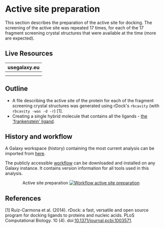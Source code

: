 # Active site preparation

This section describes the preparation of the active site for docking. The screening of the active site was repeated 17 times, for each of the 17 fragment screening crystal structures that were available at the time (more are expected).


## Live Resources

| usegalaxy.eu | 
|:--------:|
| <FlatShield label="history" message="view" href="https://usegalaxy.eu/u/sbray/h/mpro-active-site-generation" alt="Galaxy history" /> | 
| <FlatShield label="workflow" message="run" href="https://usegalaxy.eu/u/sbray/w/mpro-active-site-generation" alt="Galaxy workflow" /> | 



## Outline

- A file describing the active site of the protein for each of the fragment screening crystal structures was generated using rDock's `rbcavity` (with `rbcavity -was -d -r`) [1].
- Creating a single hybrid molecule that contains all the ligands - [the 'frankenstein' ligand](https://www.informaticsmatters.com/blog/2018/11/23/cavities-and-frankenstein-molecules.html).

## History and workflow

A Galaxy workspace (history) containing the most current analysis can be imported from [here](https://usegalaxy.eu/u/sbray/h/mpro-active-site-generation).

The publicly accessible [workflow](https://usegalaxy.eu/u/sbray/w/mpro-active-site-generation) can be downloaded and installed on any Galaxy instance. It contains version information for all tools used in this analysis.

 <p align="center">
  Active site preparation
  <a href="https://usegalaxy.eu/u/sbray/w/mpro-active-site-generation">   <img src="./w-active-site-generation.png" alt="Workflow active site preparation" /></a> &nbsp;  
 </p>

## References

[1] Ruiz-Carmona et al. (2014). rDock: a fast, versatile and open source program for docking ligands to proteins and nucleic acids. PLoS Computational Biology. 10 (4). doi:[10.1371/journal.pcbi.1003571](https://doi.org/10.1371%2Fjournal.pcbi.1003571).

